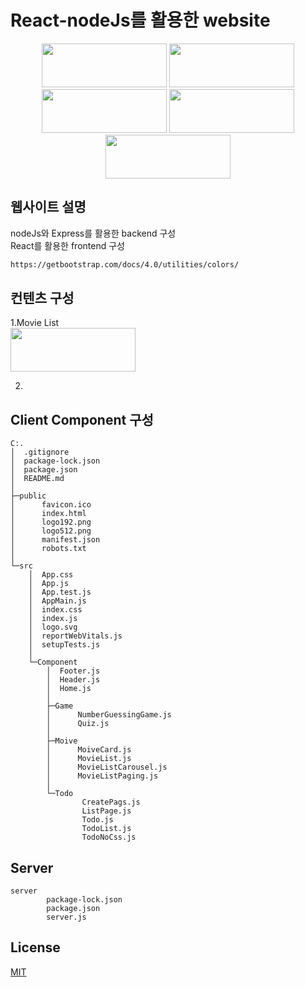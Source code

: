# React-nodeJs를 활용한 website 
<p align=center><img src="https://img.shields.io/badge/react-61DAFB?style=for-the-badge&logo=reactos&logoColor=black" width="200" height="70">  <img src="https://img.shields.io/badge/node.js-339933?style=for-the-badge&logo=Node.js&logoColor=white" width="200" height="70"> <br/>
<img src="https://img.shields.io/badge/oracle-F80000?style=for-the-badge&logo=oracle&logoColor=white" width="200" height="70"> <img src="https://img.shields.io/badge/express-000000?style=for-the-badge&logo=express&logoColor=white" width="200" height="70"> <img src="https://img.shields.io/badge/bootstrap-7952B3?style=for-the-badge&logo=bootstrap&logoColor=white" width="200" height="70"></p>

## 웹사이트 설명

nodeJs와 Express를 활용한 backend 구성<br/>
React를 활용한 frontend 구성

```bash
https://getbootstrap.com/docs/4.0/utilities/colors/
```

## 컨텐츠 구성
1.Movie List <br/>
<img src="https://simpleicons.org/icons/themoviedatabase.svg" width="200" height="70">

2.



## Client Component 구성

```
C:.
│  .gitignore
│  package-lock.json
│  package.json
│  README.md
│
├─public
│      favicon.ico
│      index.html
│      logo192.png
│      logo512.png
│      manifest.json
│      robots.txt
│
└─src
    │  App.css
    │  App.js
    │  App.test.js
    │  AppMain.js
    │  index.css
    │  index.js
    │  logo.svg
    │  reportWebVitals.js
    │  setupTests.js
    │
    └─Component
        │  Footer.js
        │  Header.js
        │  Home.js
        │
        ├─Game
        │      NumberGuessingGame.js
        │      Quiz.js
        │
        ├─Moive
        │      MoiveCard.js
        │      MovieList.js
        │      MovieListCarousel.js
        │      MovieListPaging.js
        │
        └─Todo
                CreatePags.js
                ListPage.js
                Todo.js
                TodoList.js
                TodoNoCss.js
```

## Server

```
server
        package-lock.json
        package.json
        server.js

```

## License

[MIT](https://choosealicense.com/licenses/mit/)
